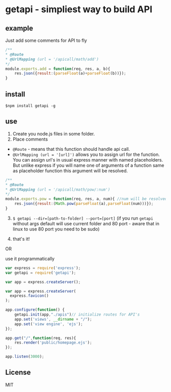 # getapi - simpliest way to build API
## example
Just add some comments for API to fly

```javascript
/**
* @Route 
* @UrlMapping (url = '/apicall/math/add')
*/
module.exports.add = function(req, res, a, b){
	res.json({result:(parseFloat(a)+parseFloat(b))});
}
```

## install
```
$npm install getapi -g
```

## use

1) Create you node.js files in some folder.
2) Place comments 

* ```@Route``` - means that this function should handle api call. 
* ```@UrlMapping (url = '[url]')``` allows you to assign url for the function. You can assign url's in usual express manner with named placeholders. But unlike express if you will name one of arguments of a function same as placeholder function this argument will be resolved.

```javascript
/**
* @Route 
* @UrlMapping (url = '/apicall/math/pow/:num')
*/
module.exports.pow = function(req, res, a, num){ //num will be resolved to the value of placeholder
	res.json({result:(Math.pow(parseFloat(a),parseFloat(num)))});
}
```

3) ```$ getapi --dir=[path-to-folder] --port=[port]``` 
(if you run ```getapi``` without args default will use current folder and 80 port - aware that in linux to use 80 port you need to be sudo)

4) that's it!

OR

use it programmatically

```javascript
var express = require('express');
var getapi = require('getapi');

var app = express.createServer();

var app = express.createServer(
  express.favicon()
);

app.configure(function() {
	getapi.init(app,"./apis")// initialize routes for API's
    app.set('views', __dirname + "/");
    app.set('view engine', 'ejs');
});

app.get("/",function(req, res){
	res.render('public/homepage.ejs');
});

app.listen(3000);
```

## License

MIT

